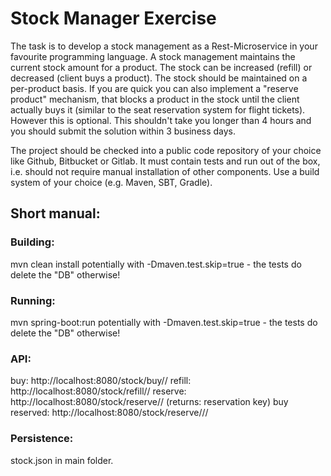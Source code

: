 # Stock Manager Exercise

The task is to develop a stock management as a Rest-Microservice in your favourite programming language. A stock management maintains the current stock amount for a product. The stock can be increased (refill) or decreased (client buys a product). The stock should be maintained on a per-product basis. If you are quick you can also implement a "reserve product" mechanism, that blocks a product in the stock until the client actually buys it (similar to the seat reservation system for flight tickets). However this is optional. This shouldn't take you longer than 4 hours and you should submit the solution within 3 business days. 

The project should be checked into a public code repository of your choice like Github, Bitbucket or Gitlab. It must contain tests and run out of the box, i.e. should not require manual installation of other components. Use a build system of your choice (e.g. Maven, SBT, Gradle).

## Short manual:


### Building:

mvn clean install 
potentially with -Dmaven.test.skip=true - the tests do delete the "DB" otherwise!

### Running:

mvn spring-boot:run
potentially with -Dmaven.test.skip=true - the tests do delete the "DB" otherwise!

### API:

buy: http://localhost:8080/stock/buy/<product name>/<amount>
refill: http://localhost:8080/stock/refill/<product name>/<amount>
reserve: http://localhost:8080/stock/reserve/<product name>/<amount>
(returns: reservation key)
buy reserved: http://localhost:8080/stock/reserve/<product name>/<reservation key>/<amount>

### Persistence:

stock.json in main folder.
